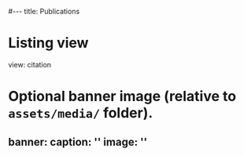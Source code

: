 #---
title: Publications

# Listing view
view: citation

# Optional banner image (relative to `assets/media/` folder).
banner:
  caption: ''
  image: ''
---
